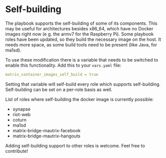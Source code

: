 # Self-building

The playbook supports the self-building of some of its components. This may be useful for architectures besides x86_64, which have no Docker images right now (e g. the armv7 for the Raspberry Pi). Some playbook roles have been updated, so they build the necessary image on the host. It needs more space, as some build tools need to be present (like Java, for ma1sd).

To use these modification there is a variable that needs to be switched to enable this functionality. Add this to your `vars.yaml` file:
```yaml
matrix_container_images_self_build = true
```
Setting that variable will self-build every role which supports self-building. Self-building can be set on a per-role basis as well.

List of roles where self-building the docker image is currently possible:
- synapse
- riot-web
- coturn
- ma1sd
- matrix-bridge-mautrix-facebook
- matrix-bridge-mautrix-hangouts

Adding self-building support to other roles is welcome. Feel free to contribute!
